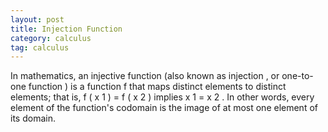 ```yaml
---
layout: post
title: Injection Function
category: calculus
tag: calculus
---
```


In mathematics, an injective function (also known as injection , or one-to-one function ) is a function f that maps distinct elements to distinct elements; that is, f ( x 1 ) = f ( x 2 ) implies x 1 = x 2 . In other words, every element of the function's codomain is the image of at most one element of its domain.
